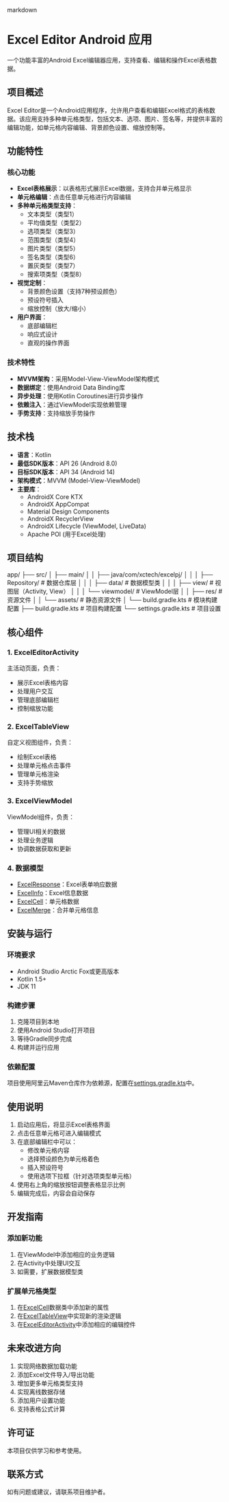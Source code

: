 markdown
# Excel Editor Android 应用

一个功能丰富的Android Excel编辑器应用，支持查看、编辑和操作Excel表格数据。

## 项目概述

Excel Editor是一个Android应用程序，允许用户查看和编辑Excel格式的表格数据。该应用支持多种单元格类型，包括文本、选项、图片、签名等，并提供丰富的编辑功能，如单元格内容编辑、背景颜色设置、缩放控制等。

## 功能特性

### 核心功能
- **Excel表格展示**：以表格形式展示Excel数据，支持合并单元格显示
- **单元格编辑**：点击任意单元格进行内容编辑
- **多种单元格类型支持**：
    - 文本类型（类型1）
    - 平均值类型（类型2）
    - 选项类型（类型3）
    - 范围类型（类型4）
    - 图片类型（类型5）
    - 签名类型（类型6）
    - 置灰类型（类型7）
    - 搜索项类型（类型8）
- **视觉定制**：
    - 背景颜色设置（支持7种预设颜色）
    - 预设符号插入
    - 缩放控制（放大/缩小）
- **用户界面**：
    - 底部编辑栏
    - 响应式设计
    - 直观的操作界面

### 技术特性
- **MVVM架构**：采用Model-View-ViewModel架构模式
- **数据绑定**：使用Android Data Binding库
- **异步处理**：使用Kotlin Coroutines进行异步操作
- **依赖注入**：通过ViewModel实现依赖管理
- **手势支持**：支持缩放手势操作

## 技术栈

- **语言**：Kotlin
- **最低SDK版本**：API 26 (Android 8.0)
- **目标SDK版本**：API 34 (Android 14)
- **架构模式**：MVVM (Model-View-ViewModel)
- **主要库**：
    - AndroidX Core KTX
    - AndroidX AppCompat
    - Material Design Components
    - AndroidX RecyclerView
    - AndroidX Lifecycle (ViewModel, LiveData)
    - Apache POI (用于Excel处理)

## 项目结构
app/
├── src/
│ ├── main/
│ │ ├── java/com/xctech/excelpj/
│ │ │ ├── Repository/ # 数据仓库层
│ │ │ ├── data/ # 数据模型类
│ │ │ ├── view/ # 视图层（Activity, View）
│ │ │ └── viewmodel/ # ViewModel层
│ │ ├── res/ # 资源文件
│ │ └── assets/ # 静态资源文件
│ └── build.gradle.kts # 模块构建配置
├── build.gradle.kts # 项目构建配置
└── settings.gradle.kts # 项目设置

## 核心组件

### 1. ExcelEditorActivity
主活动页面，负责：
- 展示Excel表格内容
- 处理用户交互
- 管理底部编辑栏
- 控制缩放功能

### 2. ExcelTableView
自定义视图组件，负责：
- 绘制Excel表格
- 处理单元格点击事件
- 管理单元格渲染
- 支持手势缩放

### 3. ExcelViewModel
ViewModel组件，负责：
- 管理UI相关的数据
- 处理业务逻辑
- 协调数据获取和更新

### 4. 数据模型
- [ExcelResponse](file://e:\Local_project\android_pj\excelPj\app\src\main\java\com\xctech\excelpj\data\ExcelResponse.kt#L15-L17)：Excel表单响应数据
- [ExcelInfo](file://e:\Local_project\android_pj\excelPj\app\src\main\java\com\xctech\excelpj\data\ExcelResponse.kt#L28-L28)：Excel信息数据
- [ExcelCell](file://e:\Local_project\android_pj\excelPj\app\src\main\java\com\xctech\excelpj\data\ExcelResponse.kt#L55-L56)：单元格数据
- [ExcelMerge](file://e:\Local_project\android_pj\excelPj\app\src\main\java\com\xctech\excelpj\data\ExcelResponse.kt#L40-L41)：合并单元格信息

## 安装与运行

### 环境要求
- Android Studio Arctic Fox或更高版本
- Kotlin 1.5+
- JDK 11

### 构建步骤
1. 克隆项目到本地
2. 使用Android Studio打开项目
3. 等待Gradle同步完成
4. 构建并运行应用

### 依赖配置
项目使用阿里云Maven仓库作为依赖源，配置在[settings.gradle.kts](file://e:\Local_project\android_pj\excelPj\settings.gradle.kts)中。

## 使用说明

1. 启动应用后，将显示Excel表格界面
2. 点击任意单元格可进入编辑模式
3. 在底部编辑栏中可以：
    - 修改单元格内容
    - 选择预设颜色为单元格着色
    - 插入预设符号
    - 使用选项下拉框（针对选项类型单元格）
4. 使用右上角的缩放按钮调整表格显示比例
5. 编辑完成后，内容会自动保存

## 开发指南

### 添加新功能
1. 在ViewModel中添加相应的业务逻辑
2. 在Activity中处理UI交互
3. 如需要，扩展数据模型类

### 扩展单元格类型
1. 在[ExcelCell](file://e:\Local_project\android_pj\excelPj\app\src\main\java\com\xctech\excelpj\data\ExcelResponse.kt#L55-L56)数据类中添加新的属性
2. 在[ExcelTableView](file://e:\Local_project\android_pj\excelPj\app\src\main\java\com\xctech\excelpj\view\ExcelTableView.kt#L15-L366)中实现新的渲染逻辑
3. 在[ExcelEditorActivity](file://e:\Local_project\android_pj\excelPj\app\src\main\java\com\xctech\excelpj\view\ExcelEditorActivity.kt#L19-L308)中添加相应的编辑控件

## 未来改进方向

1. 实现网络数据加载功能
2. 添加Excel文件导入/导出功能
3. 增加更多单元格类型支持
4. 实现离线数据存储
5. 添加用户设置功能
6. 支持表格公式计算

## 许可证

本项目仅供学习和参考使用。

## 联系方式

如有问题或建议，请联系项目维护者。